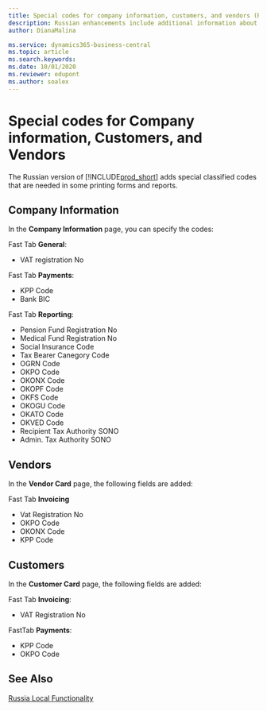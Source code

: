 ```yaml
---
title: Special codes for company information, customers, and vendors (RU)
description: Russian enhancements include additional information about your company and each customer and vendor.
author: DianaMalina

ms.service: dynamics365-business-central
ms.topic: article
ms.search.keywords:
ms.date: 10/01/2020
ms.reviewer: edupont
ms.author: soalex
---
```


# Special codes for Company information, Customers, and Vendors

The Russian version of [!INCLUDE[prod_short](../../includes/prod_short.md)] adds special classified codes that are needed in some printing forms and reports.

## Company Information

In the **Company Information** page, you can specify the codes:

Fast Tab **General**:

- VAT registration No

Fast Tab **Payments**:

- KPP Code
- Bank BIC

Fast Tab **Reporting**:

- Pension Fund Registration No
- Medical Fund Registration No
- Social Insurance Code
- Tax Bearer Canegory Code
- OGRN Code
- OKPO Code
- OKONX Code
- OKOPF Code
- OKFS Code
- OKOGU Code
- OKATO Code
- OKVED Code
- Recipient Tax Authority SONO
- Admin. Tax Authority SONO

## Vendors

In the **Vendor Card** page, the following fields are added:

Fast Tab **Invoicing**

- Vat Registration No
- OKPO Code
- OKONX Code
- KPP Code

## Customers

In the **Customer Card** page, the following fields are added:

Fast Tab **Invoicing**:

- VAT Registration No

FastTab **Payments**:

- KPP Code
- OKPO Code

## See Also

[Russia Local Functionality](russia-local-functionality.md)  
